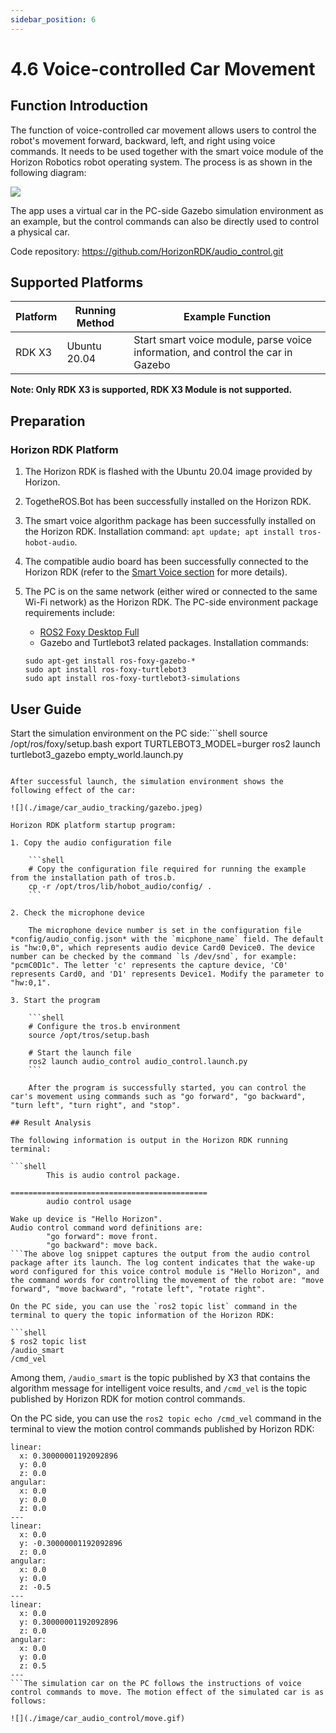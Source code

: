 ```yaml
---
sidebar_position: 6
---
```


# 4.6 Voice-controlled Car Movement

## Function Introduction

The function of voice-controlled car movement allows users to control the robot's movement forward, backward, left, and right using voice commands. It needs to be used together with the smart voice module of the Horizon Robotics robot operating system. The process is as shown in the following diagram:

![](./image/car_audio_control/audio_control.jpg)

The app uses a virtual car in the PC-side Gazebo simulation environment as an example, but the control commands can also be directly used to control a physical car.

Code repository: <https://github.com/HorizonRDK/audio_control.git>

## Supported Platforms

| Platform | Running Method | Example Function                    |
| -------- | -------------- | ----------------------------------- |
| RDK X3   | Ubuntu 20.04   | Start smart voice module, parse voice information, and control the car in Gazebo |

**Note: Only RDK X3 is supported, RDK X3 Module is not supported.**

## Preparation

### Horizon RDK Platform

1. The Horizon RDK is flashed with the Ubuntu 20.04 image provided by Horizon.

2. TogetheROS.Bot has been successfully installed on the Horizon RDK.

3. The smart voice algorithm package has been successfully installed on the Horizon RDK. Installation command: `apt update; apt install tros-hobot-audio`.

4. The compatible audio board has been successfully connected to the Horizon RDK (refer to the [Smart Voice section](../boxs/box_adv#smart-voice) for more details).

5. The PC is on the same network (either wired or connected to the same Wi-Fi network) as the Horizon RDK. The PC-side environment package requirements include:

   - [ROS2 Foxy Desktop Full](https://docs.ros.org/en/foxy/Installation/Ubuntu-Install-Debians.html)
   - Gazebo and Turtlebot3 related packages. Installation commands:

   ```shell
   sudo apt-get install ros-foxy-gazebo-*
   sudo apt install ros-foxy-turtlebot3
   sudo apt install ros-foxy-turtlebot3-simulations
   ```

## User Guide

Start the simulation environment on the PC side:```shell
source /opt/ros/foxy/setup.bash
export TURTLEBOT3_MODEL=burger
ros2 launch turtlebot3_gazebo empty_world.launch.py
```

After successful launch, the simulation environment shows the following effect of the car:

![](./image/car_audio_tracking/gazebo.jpeg)

Horizon RDK platform startup program:

1. Copy the audio configuration file

    ```shell
    # Copy the configuration file required for running the example from the installation path of tros.b.
    cp -r /opt/tros/lib/hobot_audio/config/ .
    ```

2. Check the microphone device

    The microphone device number is set in the configuration file *config/audio_config.json* with the `micphone_name` field. The default is "hw:0,0", which represents audio device Card0 Device0. The device number can be checked by the command `ls /dev/snd`, for example: "pcmC0D1c". The letter 'c' represents the capture device, 'C0' represents Card0, and 'D1' represents Device1. Modify the parameter to "hw:0,1".

3. Start the program

    ```shell
    # Configure the tros.b environment
    source /opt/tros/setup.bash

    # Start the launch file
    ros2 launch audio_control audio_control.launch.py
    ```

    After the program is successfully started, you can control the car's movement using commands such as "go forward", "go backward", "turn left", "turn right", and "stop".

## Result Analysis

The following information is output in the Horizon RDK running terminal:

```shell
        This is audio control package.

============================================
        audio control usage

Wake up device is "Hello Horizon".
Audio control command word definitions are:
        "go forward": move front.
        "go backward": move back.
```The above log snippet captures the output from the audio control package after its launch. The log content indicates that the wake-up word configured for this voice control module is "Hello Horizon", and the command words for controlling the movement of the robot are: "move forward", "move backward", "rotate left", "rotate right".

On the PC side, you can use the `ros2 topic list` command in the terminal to query the topic information of the Horizon RDK:

```shell
$ ros2 topic list
/audio_smart
/cmd_vel
```

Among them, `/audio_smart` is the topic published by X3 that contains the algorithm message for intelligent voice results, and `/cmd_vel` is the topic published by Horizon RDK for motion control commands.

On the PC side, you can use the `ros2 topic echo /cmd_vel` command in the terminal to view the motion control commands published by Horizon RDK:

```shell
linear:
  x: 0.30000001192092896
  y: 0.0
  z: 0.0
angular:
  x: 0.0
  y: 0.0
  z: 0.0
---
linear:
  x: 0.0
  y: -0.30000001192092896
  z: 0.0
angular:
  x: 0.0
  y: 0.0
  z: -0.5
---
linear:
  x: 0.0
  y: 0.30000001192092896
  z: 0.0
angular:
  x: 0.0
  y: 0.0
  z: 0.5
---
```The simulation car on the PC follows the instructions of voice control commands to move. The motion effect of the simulated car is as follows:

![](./image/car_audio_control/move.gif)